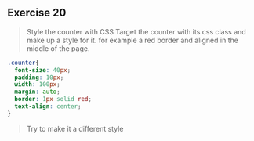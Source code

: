 Exercise 20
---

> Style the counter with CSS
> Target the counter with its css class and make up a style for it. for example a red border and aligned in the middle of the page.

```css
.counter{
  font-size: 40px;
  padding: 10px;
  width: 100px;
  margin: auto;
  border: 1px solid red;
  text-align: center;
}
```

> Try to make it a different style
